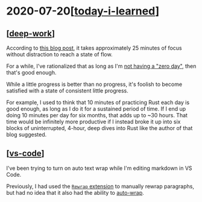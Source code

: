 # 2020-07-20[[today-i-learned]]

## [[deep-work]]

According to [this blog
post](https://azeria-labs.com/the-importance-of-deep-work-the-30-hour-method-for-learning-a-new-skill/),
it takes approximately 25 minutes of focus without distraction to reach a state
of flow.

For a while, I've rationalized that as long as I'm [not having a "zero
day"](https://medium.com/@fayadh56/the-concept-of-no-more-zero-days-and-why-motivation-is-fleeting-9c1c307f8948),
then that's good enough.

While a little progress is better than no progress, it's foolish to become
satisfied with a state of consistent little progress.

For example, I used to think that 10 minutes of practicing Rust each day is good
enough, as long as I do it for a sustained period of time. If I end up doing 10
minutes per day for six months, that adds up to ~30 hours. That time would
be infinitely more productive if I instead broke it up into six blocks of
uninterrupted, 4-hour, deep dives into Rust like the author of that blog
suggested.

## [[vs-code]]

I've been trying to turn on auto text wrap while I'm editing markdown in VS
Code.

Previously, I had used the [`Rewrap`
extension](https://marketplace.visualstudio.com/items?itemName=stkb.rewrap) to
manually rewrap paragraphs, but had no idea that it also had the ability to
[auto-wrap](https://github.com/stkb/Rewrap/wiki/Auto-wrap).

[//begin]: # "Autogenerated link references for markdown compatibility"
[today-i-learned]: ../today-i-learned "Today I Learned"
[deep-work]: ../../topics/productivity/deep-work "Deep Work"
[vs-code]: ../../topics/tools/vs-code "VS Code"
[//end]: # "Autogenerated link references"
